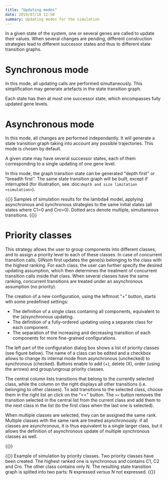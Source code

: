 ```yaml
---
title: "Updating modes"
date: 2019/07/18 12:58
summary: Updating modes for the simulation
---
```



In a given state of the system, one or several genes are called to update their
values. When several changes are pending, different construction strategies lead to
different successor states and thus to different state transition graphs.

Synchronous mode
=================

In this mode, all updating calls are performed simultaneously.
This simplification may generate artefacts in the state transition graph.

Each state has then at most one successor state, which encompasses fully
updated gene levels.


Asynchronous mode
=================

In this mode, all changes are performed independantly. It will generate a
state transition graph taking into account any possible trajectories. This mode
is chosen by default.

A given state may have several successor states, each of them corresponding to a
single updating of one gene level.

In this mode, the graph transition state can be generated "depth first" or
"breadth first". The same state transition graph will be built, except if
interrupted (for illustration, see :doc:`depth and size limitation <simulation>`).


{{<fig src="a-sync.png" title="Construction strategy: synchronous versus asynchronous">}}
Samples of simulation results for the lambda4 model, applying
asynchronous and synchronous strategies to the same initial states (all
states where C1=0 and Cro&gt;0). Dotted arcs denote multiple,
simultaneous transitions.
{{</fig>}}


Priority classes
================

This strategy allows the user to group components into different classes, and
to assign a priority level to each of these classes. In case of concurrent
transition calls, GINsim first updates the gene(s) belonging to the class with
the highest ranking. For each class, the user can further specify the desired
updating assumption, which then determines the treatment of concurrent
transition calls inside that class. When several classes have the same ranking,
concurrent transitions are treated under an asynchronous assumption (no
priority).

The creation of a new configuration, using the leftmost "+" button, starts wth some predefined settings:

* The definition of a single class contaning all components, equivalent to the (a)synchronous updating.
* The definition of a fully-ordered updating using a separate class for each component.
* The separation of the increasing and decreasing transition of each components for more fine-grained configurations.


The left part of the configuration dialog box shows a list of priority classes
(see figure below). The name of a class
can be edited and a checkbox allows to change its internal mode from
asynchronous (unchecked) to synchronous (checked). Buttons enable to add (+),
delete (X), order (using the arrows) and group/ungroup priority classes.

The central column lists transitions that belong to the currently selected
class, while the column on the right displays all other transitions (i.e. belonging to
other classes). To add transitions to the selected class, choose them in the
right list an click on the "&lt;&lt;" button. The ``>>`` button removes the
transition selected in the central list from the current class and add them to
the next class in the list (to the first class when the last one is selected).

When multiple classes are selected, they can be assigned the same rank.
Multiple classes with the same rank are treated asynchronously: if all classes
are asynchronous, it is thus equivalent to a single larger class, but it allows
the definition of asynchronous update of multiple synchronous classes as well.

{{<fig src="priorityClass.png" title="Definition of Priority classes" />}}


{{<fig src="dyn_pclass.png" title="Priority Class: example result">}}
Example of simulation by priority classes. Two priority classes
have been created. The highest ranked one is synchronous and
contains C1, C2 and Cro. The other class contains only N. The
resulting state transition graph is splited into two parts: N
expressed *versus* N not expressed.
{{</fig>}}

